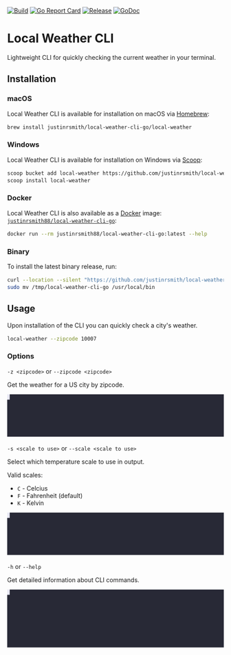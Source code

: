 [![Build](https://github.com/justinrsmith/local-weather-cli-go/workflows/build/badge.svg)](https://github.com/justinrsmith/local-weather-cli-go/actions?query=workflow%3Abuild)
[![Go Report Card](https://goreportcard.com/badge/github.com/justinrsmith/local-weather-cli-go)](https://goreportcard.com/report/github.com/justinrsmith/local-weather-cli-go)
[![Release](https://img.shields.io/github/release/justinrsmith/local-weather-cli-go)](https://github.com/justinrsmith/local-weather-cli-go/releases)
[![GoDoc](https://godoc.org/github.com/gin-gonic/gin?status.svg)](https://godoc.org/github.com/justinrsmith/local-weather-cli-go/pkg/fetchweather)

# Local Weather CLI

Lightweight CLI for quickly checking the current weather in your terminal.

## Installation

### macOS

Local Weather CLI is available for installation on macOS via [Homebrew](https://brew.sh/):

```sh
brew install justinrsmith/local-weather-cli-go/local-weather
```

### Windows

Local Weather CLI is available for installation on Windows via [Scoop](https://scoop.sh/):

```sh
scoop bucket add local-weather https://github.com/justinrsmith/local-weather-cli-go.git
scoop install local-weather
```

### Docker

Local Weather CLI is also available as a [Docker](https://www.docker.com/) image: [`justinrsmith88/local-weather-cli-go`](https://hub.docker.com/r/justinrsmith88/local-weather-cli-go):

```sh
docker run --rm justinrsmith88/local-weather-cli-go:latest --help
```

### Binary

To install the latest binary release, run:

```sh
curl --location --silent "https://github.com/justinrsmith/local-weather-cli-go/releases/download/v<VERSION>/local-weather-cli-go_<VERSION>_Darwin_x86_64.tar.gz" | tar xz -C /tmp
sudo mv /tmp/local-weather-cli-go /usr/local/bin
```

## Usage

Upon installation of the CLI you can quickly check a city's weather.

```sh
local-weather --zipcode 10007
```

### Options

`-z <zipcode>` or `--zipcode <zipcode>`

Get the weather for a US city by zipcode.

![Example](./docs/examples/zipcode_usage.svg)

`-s <scale to use>` or `--scale <scale to use>`

Select which temperature scale to use in output.

Valid scales:
- `C` - Celcius
- `F` - Fahrenheit (default)
- `K` - Kelvin

![Example](./docs/examples/scale_usage.svg)

`-h` or `--help`

Get detailed information about CLI commands.

![Example](./docs/examples/help_usage.svg)
